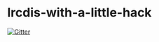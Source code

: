 # lrcdis-with-a-little-hack

[![Gitter](https://badges.gitter.im/Join%20Chat.svg)](https://gitter.im/a0726h77/lrcdis-with-a-little-hack?utm_source=badge&utm_medium=badge&utm_campaign=pr-badge&utm_content=badge)